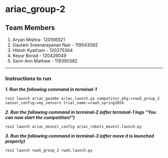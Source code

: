 # ariac_group-2

## Team Members
1. Aryan Mishra- 120106521
2. Gautam Sreenarayanan Nair - 119543092
3. Hitesh Kyatham - 120275364
4. Keyur Borad - 120426049
5. Sarin Ann Mathew - 119390382
**************************************
### Instructions to run

***1. Run the following command in terminal-1***
```
ros2 launch ariac_gazebo ariac.launch.py competitor_pkg:=rwa5_group_2 sensor_config:=my_sensors trial_name:=rwa5_spring2024
```

***2. Run the following command in terminal-2 (after terminal-1 logs "You can now start the competition!")***
```
ros2 launch ariac_moveit_config ariac_robots_moveit.launch.py
```

***3. Run the following command in terminal-3 (after move it is launched properly)*** 
```
ros2 launch rwa5_group_2 rwa5.launch.py
```

   
